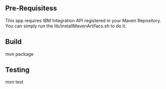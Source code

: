 ## Pre-Requisitess
This app requires IBM Integration API registered in your Maven Repository.
You can simply run the lib/installMavenArtifacs.sh to do it.

## Build
mvn package

## Testing
mvn test
